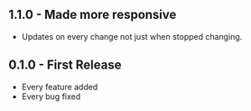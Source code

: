 ## 1.1.0 - Made more responsive
* Updates on every change not just when stopped changing.

## 0.1.0 - First Release
* Every feature added
* Every bug fixed
